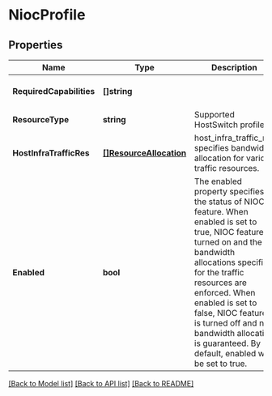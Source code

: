 # NiocProfile

## Properties
Name | Type | Description | Notes
------------ | ------------- | ------------- | -------------
**RequiredCapabilities** | **[]string** |  | [optional] [default to null]
**ResourceType** | **string** | Supported HostSwitch profiles. | [default to null]
**HostInfraTrafficRes** | [**[]ResourceAllocation**](ResourceAllocation.md) | host_infra_traffic_res specifies bandwidth allocation for various traffic resources.  | [optional] [default to null]
**Enabled** | **bool** | The enabled property specifies the status of NIOC feature. When enabled is set to true, NIOC feature is turned on and the bandwidth allocations specified for the traffic resources are enforced. When enabled is set to false, NIOC feature is turned off and no bandwidth allocation is guaranteed. By default, enabled will be set to true.  | [optional] [default to true]

[[Back to Model list]](../README.md#documentation-for-models) [[Back to API list]](../README.md#documentation-for-api-endpoints) [[Back to README]](../README.md)


